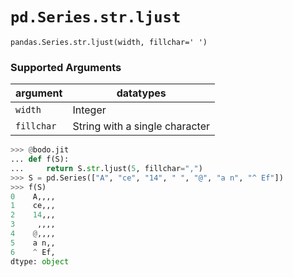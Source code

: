 # `pd.Series.str.ljust`

`pandas.Series.str.ljust(width, fillchar=' ')`

### Supported Arguments

| argument   | datatypes                      |
|------------|--------------------------------|
| `width`    | Integer                        |
| `fillchar` | String with a single character |

``` py
>>> @bodo.jit
... def f(S):
...     return S.str.ljust(5, fillchar=",")
>>> S = pd.Series(["A", "ce", "14", " ", "@", "a n", "^ Ef"])
>>> f(S)
0    A,,,,
1    ce,,,
2    14,,,
3     ,,,,
4    @,,,,
5    a n,,
6    ^ Ef,
dtype: object
```


